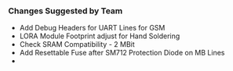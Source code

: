 ### Changes Suggested by Team
- Add Debug Headers for UART Lines for GSM
- LORA Module Footprint adjust for Hand Soldering
- Check SRAM Compatibility - 2 MBit
- Add Resettable Fuse after SM712 Protection Diode on MB Lines
- 
